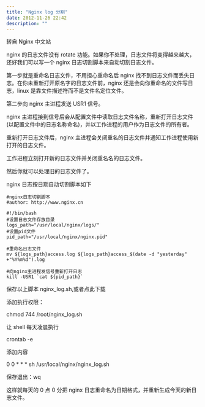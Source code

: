 ```yaml
---
title: "Nginx log 分割"
date: 2012-11-26 22:42
description: ""
---
```


转自 Nginx 中文站

nginx 的日志文件没有 rotate 功能。如果你不处理，日志文件将变得越来越大，还好我们可以写一个 nginx 日志切割脚本来自动切割日志文件。

第一步就是重命名日志文件，不用担心重命名后 nginx 找不到日志文件而丢失日志。在你未重新打开原名字的日志文件前，nginx 还是会向你重命名的文件写日志，linux 是靠文件描述符而不是文件名定位文件。

第二步向 nginx 主进程发送 USR1 信号。

nginx 主进程接到信号后会从配置文件中读取日志文件名称，重新打开日志文件(以配置文件中的日志名称命名)，并以工作进程的用户作为日志文件的所有者。

重新打开日志文件后，nginx 主进程会关闭重名的日志文件并通知工作进程使用新打开的日志文件。

工作进程立刻打开新的日志文件并关闭重名名的日志文件。

然后你就可以处理旧的日志文件了。

nginx 日志按日期自动切割脚本如下

```
#nginx日志切割脚本
#author: http://www.nginx.cn

#!/bin/bash
#设置日志文件存放目录
logs_path="/usr/local/nginx/logs/"
#设置pid文件
pid_path="/usr/local/nginx/nginx.pid"

#重命名日志文件
mv ${logs_path}access.log ${logs_path}access_$(date -d "yesterday" +"%Y%m%d").log

#向nginx主进程发信号重新打开日志
kill -USR1 `cat ${pid_path}`

```

保存以上脚本 nginx_log.sh,或者点此下载

添加执行权限：

chmod 744 /root/nginx_log.sh

让 shell 每天凌晨执行

crontab -e

添加内容

0 0 \* \* \* sh /usr/local/nginx/nginx_log.sh

保存退出：wq

这样就每天的 0 点 0 分把 nginx 日志重命名为日期格式，并重新生成今天的新日志文件。
